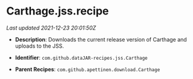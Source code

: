 # Carthage.jss.recipe

_Last updated 2021-12-23 20:01:50Z_

- **Description**: Downloads the current release version of Carthage and uploads to the JSS.

- **Identifier**: `com.github.dataJAR-recipes.jss.Carthage`

- **Parent Recipes**: `com.github.apettinen.download.Carthage`
